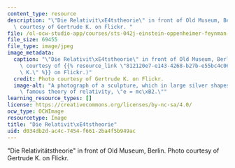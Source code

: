 ```yaml
---
content_type: resource
description: "\"Die Relativit\xE4tstheorie\" in front of Old Museum, Berlin. Photo\
  \ courtesy of Gertrude K. on Flickr. "
file: /ol-ocw-studio-app/courses/sts-042j-einstein-oppenheimer-feynman-physics-in-the-20th-century-spring-2011/d034db2dac4c7454f6612ba4f5b949ac_sts-042js11.jpg
file_size: 69455
file_type: image/jpeg
image_metadata:
  caption: "\"Die Relativit\xE4tstheorie\" in front of Old Museum, Berlin. (Photo\
    \ courtesy of {{% resource_link \"812120e7-e143-4268-b27b-e55bc4c06d99\" \"Gertrude\
    \ K.\" %}} on Flickr.)"
  credit: Photo courtesy of Gertrude K. on Flickr.
  image-alt: "A photograph of a sculpture, which in large silver shapes forms Einstein's\
    \ famous theory of relativity, \"e = mc\xB2.\""
learning_resource_types: []
license: https://creativecommons.org/licenses/by-nc-sa/4.0/
ocw_type: OCWImage
resourcetype: Image
title: "Die Relativit\xE4tstheorie"
uid: d034db2d-ac4c-7454-f661-2ba4f5b949ac
---
```

"Die Relativitätstheorie" in front of Old Museum, Berlin. Photo courtesy of Gertrude K. on Flickr. 